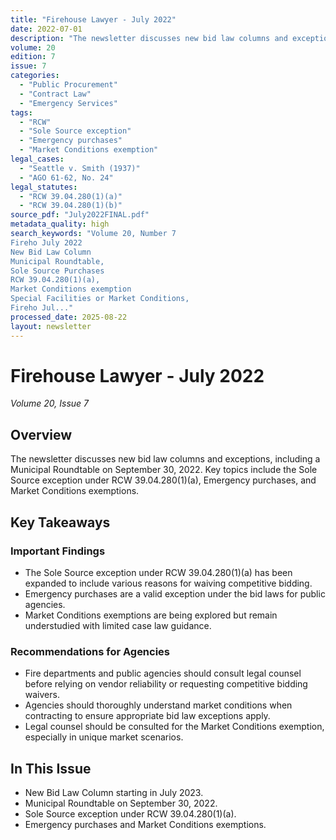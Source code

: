 ```yaml
---
title: "Firehouse Lawyer - July 2022"
date: 2022-07-01
description: "The newsletter discusses new bid law columns and exceptions, including a Municipal Roundtable on September 30, 2022. Key topics include the Sole Source exception under RCW 39.04.280(1)(a), Emergency purchases, and Market Conditions exemptions."
volume: 20
edition: 7
issue: 7
categories:
  - "Public Procurement"
  - "Contract Law"
  - "Emergency Services"
tags:
  - "RCW"
  - "Sole Source exception"
  - "Emergency purchases"
  - "Market Conditions exemption"
legal_cases:
  - "Seattle v. Smith (1937)"
  - "AGO 61-62, No. 24"
legal_statutes:
  - "RCW 39.04.280(1)(a)"
  - "RCW 39.04.280(1)(b)"
source_pdf: "July2022FINAL.pdf"
metadata_quality: high
search_keywords: "Volume 20, Number 7
Fireho July 2022
New Bid Law Column
Municipal Roundtable,
Sole Source Purchases
RCW 39.04.280(1)(a),
Market Conditions exemption
Special Facilities or Market Conditions,
Fireho Jul..."
processed_date: 2025-08-22
layout: newsletter
---
```


# Firehouse Lawyer - July 2022

*Volume 20, Issue 7*

## Overview

The newsletter discusses new bid law columns and exceptions, including a Municipal Roundtable on September 30, 2022. Key topics include the Sole Source exception under RCW 39.04.280(1)(a), Emergency purchases, and Market Conditions exemptions.

## Key Takeaways

### Important Findings

- The Sole Source exception under RCW 39.04.280(1)(a) has been expanded to include various reasons for waiving competitive bidding.
- Emergency purchases are a valid exception under the bid laws for public agencies.
- Market Conditions exemptions are being explored but remain understudied with limited case law guidance.

### Recommendations for Agencies

- Fire departments and public agencies should consult legal counsel before relying on vendor reliability or requesting competitive bidding waivers.
- Agencies should thoroughly understand market conditions when contracting to ensure appropriate bid law exceptions apply.
- Legal counsel should be consulted for the Market Conditions exemption, especially in unique market scenarios.

## In This Issue

- New Bid Law Column starting in July 2023.
- Municipal Roundtable on September 30, 2022.
- Sole Source exception under RCW 39.04.280(1)(a).
- Emergency purchases and Market Conditions exemptions.

